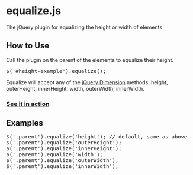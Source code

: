 # equalize.js
The jQuery plugin for equalizing the height or width of elements

## How to Use
Call the plugin on the parent of the elements to equalize their height.
<pre>$('#height-example').equalize();</pre>

Equalize will accept any of the <a target="_blank" href="http://api.jquery.com/category/dimensions/">jQuery Dimension</a> methods: height, outerHeight, innerHeight, width, outerWidth, innerWidth.

### [See it in action](http://tsvensen.github.com/equalize.js)

## Examples
<pre>$('.parent').equalize('height'); // default, same as above
$('.parent').equalize('outerHeight');
$('.parent').equalize('innerHeight');
$('.parent').equalize('width');
$('.parent').equalize('outerWidth');
$('.parent').equalize('innerWidth');</pre>
